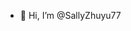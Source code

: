 - 👋 Hi, I’m @SallyZhuyu77
<!---
SallyZhuyu77/SallyZhuyu77 is a ✨ special ✨ repository because its `README.md` (this file) appears on your GitHub profile.
You can click the Preview link to take a look at your changes.
--->
